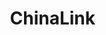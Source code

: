 # ChinaLink
<!DOCTYPE html>
<html lang="ar" dir="rtl">
<head>
    <meta charset="UTF-8">
    <meta name="viewport" content="width=device-width, initial-scale=1.0">
    <title>معرض المنتجات الرقمي</title>
    <meta http-equiv="Content-Security-Policy" content="
        default-src 'self';
        script-src 'self' https://cdnjs.cloudflare.com/ajax/libs/font-awesome/ https://fonts.googleapis.com 'unsafe-inline';
        style-src 'self' https://cdnjs.cloudflare.com/ajax/libs/font-awesome/ https://fonts.googleapis.com 'unsafe-inline';
        img-src 'self' data: https://via.placeholder.com;
        font-src 'self' https://cdnjs.cloudflare.com/ajax/libs/font-awesome/ https://fonts.gstatic.com;
        connect-src 'self';
        object-src 'none';
        base-uri 'self';
        form-action 'self';
    ">
    <link rel="stylesheet" href="https://cdnjs.cloudflare.com/ajax/libs/font-awesome/6.4.0/css/all.min.css">
    <link href="https://fonts.googleapis.com/css2?family=Tajawal:wght@400;500;700;900&display=swap" rel="stylesheet">
    <style>
        /* CSS Reset */
        * {
            margin: 0;
            padding: 0;
            box-sizing: border-box;
        }

        body {
            font-family: 'Tajawal', sans-serif;
            background-color: #f5f7fa;
            color: #333;
            transition: all 0.3s ease;
            overflow-x: hidden;
        }

            body.dark-mode {
                background-color: #121212;
                color: #f5f5f5;
            }

        /* شاشة التحميل */
        .loading-screen {
            position: fixed;
            top: 0;
            left: 0;
            width: 100%;
            height: 100%;
            background: linear-gradient(135deg, #6e8efb, #a777e3);
            display: flex;
            justify-content: center;
            align-items: center;
            z-index: 9999;
            transition: opacity 0.5s ease;
        }

        .loader {
            text-align: center;
            color: white;
        }

            .loader p {
                margin-top: 20px;
                font-size: 1.2rem;
            }

        .cube {
            width: 60px;
            height: 60px;
            position: relative;
            transform-style: preserve-3d;
            animation: rotate 3s infinite linear;
        }

        .face {
            position: absolute;
            width: 100%;
            height: 100%;
            opacity: 0.8;
            border: 2px solid white;
        }

        .front {
            background-color: #ff6b6b;
            transform: translateZ(30px);
        }

        .back {
            background-color: #4ecdc4;
            transform: translateZ(-30px);
        }

        .right {
            background-color: #ffe66d;
            transform: rotateY(90deg) translateZ(30px);
        }

        .left {
            background-color: #ff9ff3;
            transform: rotateY(-90deg) translateZ(30px);
        }

        .top {
            background-color: #1dd1a1;
            transform: rotateX(90deg) translateZ(30px);
        }

        .bottom {
            background-color: #f368e0;
            transform: rotateX(-90deg) translateZ(30px);
        }

        @keyframes rotate {
            from {
                transform: rotateX(0) rotateY(0);
            }

            to {
                transform: rotateX(360deg) rotateY(360deg);
            }
        }

        /* الهيدر */
        .glass-header {
            background: rgba(255, 255, 255, 0.8);
            backdrop-filter: blur(10px);
            -webkit-backdrop-filter: blur(10px);
            box-shadow: 0 4px 30px rgba(0, 0, 0, 0.1);
            padding: 1rem 2rem;
            display: flex;
            justify-content: space-between;
            align-items: center;
            position: sticky;
            top: 0;
            z-index: 100;
            border-bottom: 1px solid rgba(255, 255, 255, 0.3);
        }

        .dark-mode .glass-header {
            background: rgba(30, 30, 30, 0.8);
            border-bottom: 1px solid rgba(0, 0, 0, 0.3);
        }

        .logo {
            display: flex;
            align-items: center;
            gap: 10px;
        }

            .logo i {
                font-size: 2rem;
                color: #6e8efb;
            }

        .add-btn {
            background: linear-gradient(135deg, #6e8efb, #a777e3);
            color: white;
            border: none;
            padding: 0.7rem 1.5rem;
            border-radius: 50px;
            font-weight: bold;
            cursor: pointer;
            display: flex;
            align-items: center;
            gap: 8px;
            transition: all 0.3s ease;
            box-shadow: 0 4px 15px rgba(110, 142, 251, 0.4);
        }

            .add-btn:hover {
                transform: translateY(-3px);
                box-shadow: 0 6px 20px rgba(110, 142, 251, 0.6);
            }

            .add-btn:active {
                transform: translateY(0);
            }

        /* الأزرار العائمة */
        .floating-buttons {
            position: fixed;
            bottom: 2rem;
            left: 2rem;
            display: flex;
            flex-direction: column;
            gap: 1rem;
            z-index: 90;
        }

        .float-btn {
            width: 50px;
            height: 50px;
            border-radius: 50%;
            background: linear-gradient(135deg, #6e8efb, #a777e3);
            color: white;
            border: none;
            font-size: 1.2rem;
            cursor: pointer;
            box-shadow: 0 4px 15px rgba(0, 0, 0, 0.2);
            transition: all 0.3s ease;
            display: flex;
            justify-content: center;
            align-items: center;
        }

            .float-btn:hover {
                transform: translateY(-5px) scale(1.1);
                box-shadow: 0 6px 20px rgba(0, 0, 0, 0.3);
            }

        /* محتوى الصفحة */
        .main-container {
            display: flex;
            padding: 2rem;
            max-width: 1400px;
            margin: 0 auto;
            gap: 2rem;
        }

        /* شريط التصنيفات الجانبي */
        .sidebar {
            width: 250px;
            background: white;
            border-radius: 15px;
            padding: 1.5rem;
            box-shadow: 0 5px 15px rgba(0, 0, 0, 0.1);
            height: fit-content;
            position: sticky;
            top: 100px;
        }

        .dark-mode .sidebar {
            background: #1e1e1e;
            box-shadow: 0 5px 15px rgba(0, 0, 0, 0.3);
        }

        .sidebar-title {
            font-size: 1.2rem;
            margin-bottom: 1.5rem;
            padding-bottom: 0.5rem;
            border-bottom: 1px solid #eee;
            color: #6e8efb;
        }

        .dark-mode .sidebar-title {
            border-bottom-color: #333;
        }

        .category-list {
            list-style: none;
        }

        .category-item {
            margin-bottom: 0.8rem;
        }

        .category-btn {
            background: none;
            border: none;
            color: #555;
            font-size: 1rem;
            cursor: pointer;
            padding: 0.5rem 1rem;
            border-radius: 8px;
            width: 100%;
            text-align: right;
            transition: all 0.3s ease;
            display: flex;
            align-items: center;
            justify-content: space-between;
        }

        .dark-mode .category-btn {
            color: #ccc;
        }

        .category-btn:hover, .category-btn.active {
            background: #f0f4ff;
            color: #6e8efb;
        }

        .dark-mode .category-btn:hover, 
        .dark-mode .category-btn.active {
            background: #2a2a3a;
        }

        .category-count {
            background: #e0e7ff;
            color: #6e8efb;
            padding: 0.2rem 0.5rem;
            border-radius: 50px;
            font-size: 0.8rem;
        }

        .dark-mode .category-count {
            background: #3a3a4a;
        }

        /* محتوى المنتجات */
        .content {
            flex: 1;
        }

        .search-container {
            position: relative;
            margin-bottom: 2rem;
            max-width: 600px;
            margin-left: auto;
            margin-right: auto;
        }

            .search-container input {
                width: 100%;
                padding: 1rem 1.5rem 1rem 3rem;
                border-radius: 50px;
                border: 1px solid #ddd;
                font-size: 1rem;
                transition: all 0.3s ease;
                background-color: rgba(255, 255, 255, 0.8);
            }

        .dark-mode .search-container input {
            background-color: rgba(30, 30, 30, 0.8);
            border-color: #444;
            color: #f5f5f5;
        }

        .search-container input:focus {
            outline: none;
            border-color: #6e8efb;
            box-shadow: 0 0 0 3px rgba(110, 142, 251, 0.3);
        }

        .search-container i {
            position: absolute;
            left: 1.2rem;
            top: 50%;
            transform: translateY(-50%);
            color: #777;
        }

        .dark-mode .search-container i {
            color: #aaa;
        }

        /* حاوية المنتجات */
        .products-container {
            display: grid;
            grid-template-columns: repeat(auto-fill, minmax(300px, 1fr));
            gap: 2rem;
        }

            .products-container.list-view {
                grid-template-columns: 1fr;
            }

        /* بطاقة المنتج */
        .product-card {
            background: white;
            border-radius: 15px;
            overflow: hidden;
            box-shadow: 0 10px 20px rgba(0, 0, 0, 0.1);
            transition: all 0.3s ease;
            position: relative;
            transform-style: preserve-3d;
            perspective: 1000px;
        }

        .dark-mode .product-card {
            background: #1e1e1e;
            box-shadow: 0 10px 20px rgba(0, 0, 0, 0.3);
        }

        .product-card:hover {
            transform: translateY(-10px);
            box-shadow: 0 15px 30px rgba(0, 0, 0, 0.2);
        }

        .product-card.list-view {
            display: flex;
            max-height: 200px;
        }

            .product-card.list-view .product-image {
                width: 200px;
                height: 200px;
                border-radius: 15px 0 0 15px;
            }

            .product-card.list-view .product-info {
                padding: 1.5rem;
                flex: 1;
            }

        .product-image {
            width: 100%;
            height: 250px;
            object-fit: cover;
            transition: transform 0.5s ease;
        }

        .product-card:hover .product-image {
            transform: scale(1.05);
        }

        .product-info {
            padding: 1.5rem;
        }

        .product-title {
            font-size: 1.2rem;
            margin-bottom: 0.5rem;
            color: #333;
        }

        .dark-mode .product-title {
            color: #f5f5f5;
        }

        .product-price {
            font-size: 1.5rem;
            font-weight: bold;
            color: #6e8efb;
            margin-bottom: 1rem;
        }

        .product-description {
            color: #666;
            margin-bottom: 1.5rem;
            line-height: 1.5;
        }

        .dark-mode .product-description {
            color: #aaa;
        }

        .product-category {
            display: inline-block;
            padding: 0.3rem 0.8rem;
            background: #f0f4ff;
            border-radius: 50px;
            font-size: 0.8rem;
            color: #6e8efb;
            margin-bottom: 1rem;
        }

        .dark-mode .product-category {
            background: #2a2a3a;
        }

        .product-actions {
            display: flex;
            gap: 10px;
        }

        .action-btn {
            flex: 1;
            padding: 0.5rem;
            border: none;
            border-radius: 8px;
            cursor: pointer;
            font-weight: bold;
            transition: all 0.3s ease;
            display: flex;
            align-items: center;
            justify-content: center;
            gap: 5px;
        }

        .edit-btn {
            background: #f0f4ff;
            color: #6e8efb;
        }

        .dark-mode .edit-btn {
            background: #2a2a3a;
        }

        .delete-btn {
            background: #ffebee;
            color: #ff5252;
        }

        .dark-mode .delete-btn {
            background: #3a2a2a;
        }

        .action-btn:hover {
            transform: translateY(-2px);
            box-shadow: 0 4px 8px rgba(0, 0, 0, 0.1);
        }

        /* المودال */
        .modal {
            display: none;
            position: fixed;
            top: 0;
            left: 0;
            width: 100%;
            height: 100%;
            background: rgba(0, 0, 0, 0.7);
            z-index: 1000;
            backdrop-filter: blur(5px);
            -webkit-backdrop-filter: blur(5px);
            justify-content: center;
            align-items: center;
            opacity: 0;
            transition: opacity 0.3s ease;
        }

            .modal.show {
                display: flex;
                opacity: 1;
            }

        .modal-content {
            background: white;
            border-radius: 15px;
            width: 90%;
            max-width: 500px;
            padding: 2rem;
            position: relative;
            transform: translateY(-50px);
            transition: transform 0.3s ease;
            box-shadow: 0 20px 40px rgba(0, 0, 0, 0.3);
        }

        .dark-mode .modal-content {
            background: #1e1e1e;
        }

        .modal.show .modal-content {
            transform: translateY(0);
        }

        .close-modal {
            position: absolute;
            top: 1rem;
            left: 1rem;
            font-size: 1.5rem;
            cursor: pointer;
            color: #777;
            transition: color 0.3s ease;
        }

            .close-modal:hover {
                color: #ff5252;
            }

        .form-group {
            margin-bottom: 1.5rem;
        }

            .form-group label {
                display: block;
                margin-bottom: 0.5rem;
                font-weight: bold;
                color: #555;
            }

        .dark-mode .form-group label {
            color: #ccc;
        }

        .form-group input,
        .form-group textarea,
        .form-group select {
            width: 100%;
            padding: 0.8rem;
            border: 1px solid #ddd;
            border-radius: 8px;
            font-size: 1rem;
            transition: all 0.3s ease;
            background-color: rgba(255, 255, 255, 0.8);
        }

        .dark-mode .form-group input,
        .dark-mode .form-group textarea,
        .dark-mode .form-group select {
            background-color: rgba(30, 30, 30, 0.8);
            border-color: #444;
            color: #f5f5f5;
        }

        .form-group input:focus,
        .form-group textarea:focus,
        .form-group select:focus {
            outline: none;
            border-color: #6e8efb;
            box-shadow: 0 0 0 3px rgba(110, 142, 251, 0.3);
        }

        .submit-btn {
            background: linear-gradient(135deg, #6e8efb, #a777e3);
            color: white;
            border: none;
            padding: 1rem 2rem;
            border-radius: 8px;
            font-weight: bold;
            cursor: pointer;
            width: 100%;
            font-size: 1rem;
            transition: all 0.3s ease;
        }

            .submit-btn:hover {
                transform: translateY(-3px);
                box-shadow: 0 6px 15px rgba(110, 142, 251, 0.4);
            }

        /* الإشعارات */
        .notification {
            position: fixed;
            bottom: 2rem;
            right: 2rem;
            padding: 1rem 1.5rem;
            background: #4caf50;
            color: white;
            border-radius: 8px;
            box-shadow: 0 10px 20px rgba(0, 0, 0, 0.2);
            transform: translateY(100px);
            opacity: 0;
            transition: all 0.3s ease;
            z-index: 1000;
            display: flex;
            align-items: center;
            gap: 10px;
        }

            .notification.show {
                transform: translateY(0);
                opacity: 1;
            }

            .notification.error {
                background: #ff5252;
            }

            .notification.warning {
                background: #ffc107;
                color: #333;
            }

        /* تأثيرات ثلاثية الأبعاد */
        .product-card::before {
            content: '';
            position: absolute;
            top: 0;
            left: 0;
            width: 100%;
            height: 100%;
            background: linear-gradient(135deg, rgba(110, 142, 251, 0.1), rgba(167, 119, 227, 0.1));
            z-index: -1;
            transform: translateZ(-20px);
            border-radius: 15px;
            opacity: 0;
            transition: opacity 0.3s ease;
        }

        .product-card:hover::before {
            opacity: 1;
        }

        /* تأثيرات الحركة */
        @keyframes fadeIn {
            from {
                opacity: 0;
                transform: translateY(20px);
            }

            to {
                opacity: 1;
                transform: translateY(0);
            }
        }

        .product-card {
            animation: fadeIn 0.5s ease forwards;
            opacity: 0;
        }

        /* تأثيرات خاصة للوضع الداكن */
        .dark-mode .product-card::before {
            background: linear-gradient(135deg, rgba(110, 142, 251, 0.2), rgba(167, 119, 227, 0.2));
        }

        /* تأثيرات اللمس */
        @media (hover: hover) {
            .product-card {
                transition: transform 0.3s ease, box-shadow 0.3s ease;
            }

                .product-card:hover {
                    transform: translateY(-10px) rotateX(5deg) rotateY(5deg);
                    box-shadow: 0 20px 40px rgba(0, 0, 0, 0.3);
                }
        }

        /* تصميم متجاوب */
        @media (max-width: 992px) {
            .main-container {
                flex-direction: column;
            }
            
            .sidebar {
                width: 100%;
                position: static;
                margin-bottom: 2rem;
            }
            
            .category-list {
                display: flex;
                flex-wrap: wrap;
                gap: 0.5rem;
            }
            
            .category-item {
                margin-bottom: 0;
            }
            
            .category-btn {
                padding: 0.5rem;
                font-size: 0.9rem;
            }
        }

        @media (max-width: 768px) {
            .products-container {
                grid-template-columns: repeat(auto-fill, minmax(250px, 1fr));
            }

            .product-card.list-view {
                flex-direction: column;
                max-height: none;
            }

                .product-card.list-view .product-image {
                    width: 100%;
                    height: 200px;
                    border-radius: 15px 15px 0 0;
                }

            .modal-content {
                width: 95%;
                padding: 1.5rem;
            }
        }

        @media (max-width: 480px) {
            .glass-header {
                padding: 1rem;
                flex-direction: column;
                gap: 1rem;
            }

            .add-btn {
                width: 100%;
                justify-content: center;
            }

            .floating-buttons {
                flex-direction: row;
                bottom: 1rem;
                left: 50%;
                transform: translateX(-50%);
            }

            .float-btn {
                width: 40px;
                height: 40px;
                font-size: 1rem;
            }
        }

        /* مودال تسجيل الدخول */
        .login-modal {
            display: none;
            position: fixed;
            top: 0;
            left: 0;
            width: 100%;
            height: 100%;
            background: rgba(0, 0, 0, 0.7);
            z-index: 1000;
            backdrop-filter: blur(5px);
            -webkit-backdrop-filter: blur(5px);
            justify-content: center;
            align-items: center;
            opacity: 0;
            transition: opacity 0.3s ease;
        }

            .login-modal.show {
                display: flex;
                opacity: 1;
            }

        .login-content {
            background: white;
            border-radius: 15px;
            width: 90%;
            max-width: 400px;
            padding: 2rem;
            position: relative;
            transform: translateY(-50px);
            transition: transform 0.3s ease;
            box-shadow: 0 20px 40px rgba(0, 0, 0, 0.3);
            text-align: center;
        }

        .dark-mode .login-content {
            background: #1e1e1e;
        }

        .login-modal.show .login-content {
            transform: translateY(0);
        }

        .login-logo {
            font-size: 3rem;
            color: #6e8efb;
            margin-bottom: 1rem;
        }

        .login-title {
            font-size: 1.5rem;
            margin-bottom: 1.5rem;
            color: #333;
        }

        .dark-mode .login-title {
            color: #f5f5f5;
        }

        .login-input {
            width: 100%;
            padding: 1rem;
            margin-bottom: 1rem;
            border: 1px solid #ddd;
            border-radius: 8px;
            font-size: 1rem;
            transition: all 0.3s ease;
        }

        .dark-mode .login-input {
            background-color: rgba(30, 30, 30, 0.8);
            border-color: #444;
            color: #f5f5f5;
        }

        .login-input:focus {
            outline: none;
            border-color: #6e8efb;
            box-shadow: 0 0 0 3px rgba(110, 142, 251, 0.3);
        }

        .login-btn {
            background: linear-gradient(135deg, #6e8efb, #a777e3);
            color: white;
            border: none;
            padding: 1rem;
            border-radius: 8px;
            font-weight: bold;
            cursor: pointer;
            width: 100%;
            font-size: 1rem;
            transition: all 0.3s ease;
            margin-top: 1rem;
        }

            .login-btn:hover {
                transform: translateY(-3px);
                box-shadow: 0 6px 15px rgba(110, 142, 251, 0.4);
            }

        .password-container {
            position: relative;
        }

        .toggle-password {
            position: absolute;
            left: 10px;
            top: 50%;
            transform: translateY(-50%);
            cursor: pointer;
            color: #777;
        }

        .dark-mode .toggle-password {
            color: #aaa;
        }

        /* أنماط رفع الصور */
        .image-upload-container {
            display: flex;
            align-items: center;
            gap: 10px;
            margin-top: 8px;
        }

        .upload-btn {
            background: #f0f4ff;
            color: #6e8efb;
            border: 1px dashed #6e8efb;
            padding: 0.5rem 1rem;
            border-radius: 8px;
            cursor: pointer;
            transition: all 0.3s ease;
            display: flex;
            align-items: center;
            gap: 8px;
        }

        .dark-mode .upload-btn {
            background: #2a2a3a;
            border-color: #6e8efb;
        }

        .upload-btn:hover {
            background: #e1e8ff;
        }

        .dark-mode .upload-btn:hover {
            background: #3a3a4a;
        }

        #imageFileName {
            font-size: 0.9rem;
            color: #666;
        }

        .dark-mode #imageFileName {
            color: #aaa;
        }

        .image-preview {
            margin-top: 1rem;
            display: none;
        }

        .image-preview img {
            max-width: 100%;
            max-height: 200px;
            border-radius: 8px;
            border: 1px solid #ddd;
        }

        .dark-mode .image-preview img {
            border-color: #444;
        }
    </style>
</head>
<body>
    <div class="loading-screen">
        <div class="loader">
            <div class="cube">
                <div class="face front"></div>
                <div class="face back"></div>
                <div class="face right"></div>
                <div class="face left"></div>
                <div class="face top"></div>
                <div class="face bottom"></div>
            </div>
            <p>جاري تحميل المعرض...</p>
        </div>
    </div>

    <header class="glass-header">
        <div class="logo">
            <i class="fas fa-cubes"></i>
            <h1>معرض المنتجات</h1>
        </div>
        <button id="addProductBtn" class="add-btn">
            <i class="fas fa-plus"></i> إضافة منتج
        </button>
    </header>

    <div class="floating-buttons">
        <button id="themeToggle" class="float-btn" title="تبديل الثيم">
            <i class="fas fa-moon"></i>
        </button>
        <button id="viewToggle" class="float-btn" title="تبديل طريقة العرض">
            <i class="fas fa-grip-horizontal"></i>
        </button>
    </div>

    <div class="main-container">
        <!-- شريط التصنيفات الجانبي -->
        <aside class="sidebar">
            <h3 class="sidebar-title">تصنيفات المنتجات</h3>
            <ul class="category-list" id="categoryList">
                <li class="category-item">
                    <button class="category-btn active" data-category="all">
                        جميع المنتجات
                        <span class="category-count" id="allCount">0</span>
                    </button>
                </li>
                <li class="category-item">
                    <button class="category-btn" data-category="electronics">
                        إلكترونيات
                        <span class="category-count" id="electronicsCount">0</span>
                    </button>
                </li>
                <li class="category-item">
                    <button class="category-btn" data-category="fashion">
                        موضة
                        <span class="category-count" id="fashionCount">0</span>
                    </button>
                </li>
                <li class="category-item">
                    <button class="category-btn" data-category="home">
                        منزل
                        <span class="category-count" id="homeCount">0</span>
                    </button>
                </li>
                <li class="category-item">
                    <button class="category-btn" data-category="sports">
                        رياضة
                        <span class="category-count" id="sportsCount">0</span>
                    </button>
                </li>
                <li class="category-item">
                    <button class="category-btn" data-category="other">
                        أخرى
                        <span class="category-count" id="otherCount">0</span>
                    </button>
                </li>
            </ul>
        </aside>

        <!-- المحتوى الرئيسي -->
        <main class="content">
            <div class="search-container">
                <input type="text" id="searchInput" placeholder="ابحث عن منتج...">
                <i class="fas fa-search"></i>
            </div>

            <div class="products-container" id="productsContainer">
                <!-- المنتجات ستضاف هنا ديناميكيًا -->
            </div>
        </main>
    </div>

    <!-- مودال تسجيل الدخول -->
    <div class="login-modal" id="loginModal">
        <div class="login-content">
            <div class="login-logo">
                <i class="fas fa-lock"></i>
            </div>
            <h2 class="login-title">تسجيل الدخول</h2>
            <div class="form-group">
                <input type="email" id="loginEmail" class="login-input" placeholder="البريد الإلكتروني" required>
            </div>
            <div class="form-group password-container">
                <input type="password" id="loginPassword" class="login-input" placeholder="كلمة المرور" required>
                <i class="fas fa-eye toggle-password" id="togglePassword"></i>
            </div>
            <button id="loginBtn" class="login-btn">تسجيل الدخول</button>
        </div>
    </div>

    <!-- مودال المنتج -->
    <div class="modal" id="productModal">
        <div class="modal-content">
            <span class="close-modal">&times;</span>
            <h2 id="modalTitle">إضافة منتج جديد</h2>
            <form id="productForm">
                <input type="hidden" name="csrfToken" id="csrfToken">
                <div class="form-group">
                    <label for="productName">اسم المنتج</label>
                    <input type="text" id="productName" required>
                </div>
                <div class="form-group">
                    <label for="productPrice">السعر</label>
                    <input type="text" id="productPrice" required>
                </div>
                <div class="form-group">
                    <label for="productImage">صورة المنتج</label>
                    <input type="file" id="productImage" accept="image/*" style="display: none">
                    <div class="image-upload-container">
                        <button type="button" id="uploadImageBtn" class="upload-btn">
                            <i class="fas fa-cloud-upload-alt"></i> اختر صورة
                        </button>
                        <span id="imageFileName">لم يتم اختيار صورة</span>
                    </div>
                    <div class="image-preview" id="imagePreview"></div>
                </div>
                <div class="form-group">
                    <label for="productDescription">وصف المنتج</label>
                    <textarea id="productDescription" rows="3"></textarea>
                </div>
                <div class="form-group">
                    <label for="productCategory">الفئة</label>
                    <select id="productCategory">
                        <option value="electronics">إلكترونيات</option>
                        <option value="fashion">موضة</option>
                        <option value="home">منزل</option>
                        <option value="sports">رياضة</option>
                        <option value="other">أخرى</option>
                    </select>
                </div>
                <button type="submit" class="submit-btn">حفظ المنتج</button>
            </form>
        </div>
    </div>

    <div class="notification" id="notification"></div>

    <script>
        document.addEventListener('DOMContentLoaded', function () {
            // شاشة التحميل
            setTimeout(() => {
                document.querySelector('.loading-screen').style.opacity = '0';
                setTimeout(() => {
                    document.querySelector('.loading-screen').style.display = 'none';
                }, 500);
            }, 2000);

            // تهيئة المتغيرات
            const productsContainer = document.getElementById('productsContainer');
            const addProductBtn = document.getElementById('addProductBtn');
            const productModal = document.getElementById('productModal');
            const loginModal = document.getElementById('loginModal');
            const closeModal = document.querySelector('.close-modal');
            const productForm = document.getElementById('productForm');
            const searchInput = document.getElementById('searchInput');
            const themeToggle = document.getElementById('themeToggle');
            const viewToggle = document.getElementById('viewToggle');
            const notification = document.getElementById('notification');
            const loginBtn = document.getElementById('loginBtn');
            const togglePassword = document.getElementById('togglePassword');
            const loginPassword = document.getElementById('loginPassword');
            const uploadImageBtn = document.getElementById('uploadImageBtn');
            const productImageInput = document.getElementById('productImage');
            const categoryList = document.getElementById('categoryList');
            const categoryBtns = document.querySelectorAll('.category-btn');
            const csrfTokenInput = document.getElementById('csrfToken');

            // معلومات تسجيل الدخول الصحيحة
            const correctEmail = 'mohamadmm@mhd.com';
            const correctPasswordHash = '5f4dcc3b5aa765d61d8327deb882cf99'; // كلمة المرور: password (في الواقع يجب استخدام salt)

            let products = loadProductsFromStorage();
            let isEditing = false;
            let currentProductId = null;
            let isListView = false;
            let isLoggedIn = sessionStorage.getItem('isLoggedIn') === 'true';
            let selectedImageFile = null;
            let currentCategory = 'all';
            let lastRequestTime = 0;
            const REQUEST_DELAY = 1000; // 1 ثانية بين الطلبات

            // دالة لتنظيف المدخلات من أي أكواد ضارة
            function sanitizeInput(input) {
                const div = document.createElement('div');
                div.textContent = input;
                return div.innerHTML
                    .replace(/</g, '&lt;')
                    .replace(/>/g, '&gt;')
                    .replace(/'/g, '&#39;')
                    .replace(/"/g, '&#34;');
            }

            // دالة لتنظيف URLs
            function sanitizeUrl(url) {
                if (!url) return 'https://via.placeholder.com/300x200?text=No+Image';
                
                try {
                    const parsedUrl = new URL(url);
                    if (['http:', 'https:', 'data:'].includes(parsedUrl.protocol)) {
                        return url;
                    }
                } catch (e) {
                    return 'https://via.placeholder.com/300x200?text=Invalid+Image';
                }
                
                return 'https://via.placeholder.com/300x200?text=Invalid+Image';
            }

            // تشفير البيانات قبل تخزينها في localStorage
            function saveProductsToStorage(productsArray) {
                try {
                    const encrypted = btoa(encodeURIComponent(JSON.stringify(productsArray)));
                    localStorage.setItem('encryptedProducts', encrypted);
                } catch (error) {
                    console.error('Error saving products:', error);
                    showNotification('حدث خطأ في حفظ البيانات', 'error');
                }
            }

            // فك تشفير البيانات عند استرجاعها
            function loadProductsFromStorage() {
                try {
                    const encrypted = localStorage.getItem('encryptedProducts');
                    if (!encrypted) return [];
                    
                    const decrypted = decodeURIComponent(atob(encrypted));
                    return JSON.parse(decrypted);
                } catch (error) {
                    console.error('Error loading products:', error);
                    showNotification('حدث خطأ في تحميل البيانات', 'error');
                    return [];
                }
            }

            // توليد رمز CSRF
            function generateCSRFToken() {
                const token = 'csrf_' + Math.random().toString(36).substr(2, 16) + Date.now().toString(36);
                sessionStorage.setItem('csrfToken', token);
                return token;
            }

            // التحقق من صحة الجلسة
            function validateSession() {
                const storedToken = sessionStorage.getItem('sessionToken');
                if (!storedToken || !storedToken.startsWith('token_')) {
                    isLoggedIn = false;
                    sessionStorage.removeItem('isLoggedIn');
                    sessionStorage.removeItem('sessionToken');
                    return false;
                }
                return true;
            }

            // الحد من معدل الطلبات للوظائف الحساسة
            function throttleRequests() {
                const now = Date.now();
                if (now - lastRequestTime < REQUEST_DELAY) {
                    showNotification('الرجاء الانتظار قبل إجراء العملية التالية', 'warning');
                    return false;
                }
                lastRequestTime = now;
                return true;
            }

            // تحميل المنتجات
            function loadProducts() {
                productsContainer.innerHTML = '';
                updateCategoryCounts();

                // تصفية المنتجات حسب الفئة المحددة
                let filteredProducts = products;
                if (currentCategory !== 'all') {
                    filteredProducts = products.filter(product => product.category === currentCategory);
                }

                if (filteredProducts.length === 0) {
                    productsContainer.innerHTML = `
                        <div class="empty-state">
                            <i class="fas fa-box-open"></i>
                            <h3>لا يوجد منتجات لعرضها</h3>
                            <p>اضغط على زر "إضافة منتج" لبدء إضافة منتجاتك</p>
                        </div>
                    `;
                    return;
                }

                filteredProducts.forEach((product, index) => {
                    const productCard = document.createElement('div');
                    productCard.className = `product-card ${isListView ? 'list-view' : ''}`;
                    productCard.style.animationDelay = `${index * 0.1}s`;
                    
                    // إنشاء عناصر DOM بدلاً من استخدام innerHTML
                    const img = document.createElement('img');
                    img.src = sanitizeUrl(product.image);
                    img.alt = sanitizeInput(product.name);
                    img.className = 'product-image';
                    
                    const productInfo = document.createElement('div');
                    productInfo.className = 'product-info';
                    
                    const title = document.createElement('h3');
                    title.className = 'product-title';
                    title.textContent = product.name;
                    
                    const price = document.createElement('div');
                    price.className = 'product-price';
                    price.textContent = `$${formatPrice(product.price)}`;
                    
                    const description = document.createElement('p');
                    description.className = 'product-description';
                    description.textContent = product.description;
                    
                    const category = document.createElement('span');
                    category.className = 'product-category';
                    category.textContent = getCategoryName(product.category);
                    
                    const actions = document.createElement('div');
                    actions.className = 'product-actions';
                    
                    const editBtn = document.createElement('button');
                    editBtn.className = 'action-btn edit-btn';
                    editBtn.setAttribute('data-id', product.id);
                    editBtn.innerHTML = '<i class="fas fa-edit"></i> تعديل';
                    
                    const deleteBtn = document.createElement('button');
                    deleteBtn.className = 'action-btn delete-btn';
                    deleteBtn.setAttribute('data-id', product.id);
                    deleteBtn.innerHTML = '<i class="fas fa-trash"></i> حذف';
                    
                    actions.appendChild(editBtn);
                    actions.appendChild(deleteBtn);
                    
                    productInfo.appendChild(title);
                    productInfo.appendChild(price);
                    productInfo.appendChild(description);
                    productInfo.appendChild(category);
                    productInfo.appendChild(actions);
                    
                    productCard.appendChild(img);
                    productCard.appendChild(productInfo);
                    
                    productsContainer.appendChild(productCard);
                });

                // إضافة مستمعي الأحداث للبطاقات الجديدة
                addEventListenersToCards();
            }

            // تحديث عدد المنتجات في كل فئة
            function updateCategoryCounts() {
                document.getElementById('allCount').textContent = products.length;
                document.getElementById('electronicsCount').textContent = 
                    products.filter(p => p.category === 'electronics').length;
                document.getElementById('fashionCount').textContent = 
                    products.filter(p => p.category === 'fashion').length;
                document.getElementById('homeCount').textContent = 
                    products.filter(p => p.category === 'home').length;
                document.getElementById('sportsCount').textContent = 
                    products.filter(p => p.category === 'sports').length;
                document.getElementById('otherCount').textContent = 
                    products.filter(p => p.category === 'other').length;
            }

            // تنسيق السعر مع الفواصل
            function formatPrice(price) {
                // تحويل السعر إلى رقم أولاً
                const num = typeof price === 'string' ? parseFloat(price.replace(/,/g, '')) : price;
                return num.toLocaleString('en-US');
            }

            // الحصول على اسم الفئة
            function getCategoryName(category) {
                const categories = {
                    'electronics': 'إلكترونيات',
                    'fashion': 'موضة',
                    'home': 'منزل',
                    'sports': 'رياضة',
                    'other': 'أخرى'
                };
                return categories[category] || category;
            }

            // توليد معرف فريد للمنتج
            function generateId() {
                return Date.now().toString(36) + Math.random().toString(36).substr(2);
            }

            // توليد رمز الجلسة
            function generateSessionToken() {
                return 'token_' + Math.random().toString(36).substr(2, 16) + Date.now().toString(36);
            }

            // عرض مودال تسجيل الدخول
            function showLoginModal() {
                loginModal.classList.add('show');
                setTimeout(() => {
                    loginModal.style.opacity = '1';
                }, 10);
            }

            // إغلاق مودال تسجيل الدخول
            function closeLoginModal() {
                loginModal.style.opacity = '0';
                setTimeout(() => {
                    loginModal.classList.remove('show');
                }, 300);
            }

            // عرض مودال المنتج
            function showProductModal(editing = false, product = null) {
                isEditing = editing;
                const modalTitle = document.getElementById('modalTitle');

                // توليد وتحديث رمز CSRF
                const csrfToken = generateCSRFToken();
                csrfTokenInput.value = csrfToken;

                if (editing && product) {
                    modalTitle.textContent = 'تعديل المنتج';
                    document.getElementById('productName').value = product.name;
                    document.getElementById('productPrice').value = product.price;
                    document.getElementById('productDescription').value = product.description;
                    document.getElementById('productCategory').value = product.category;
                    currentProductId = product.id;
                    
                    // عرض الصورة الحالية
                    document.getElementById('imagePreview').style.display = 'block';
                    const previewImg = document.createElement('img');
                    previewImg.src = sanitizeUrl(product.image);
                    previewImg.alt = 'معاينة الصورة';
                    document.getElementById('imagePreview').innerHTML = '';
                    document.getElementById('imagePreview').appendChild(previewImg);
                    document.getElementById('imageFileName').textContent = 'الصورة الحالية';
                } else {
                    modalTitle.textContent = 'إضافة منتج جديد';
                    productForm.reset();
                    currentProductId = null;
                    
                    // إعادة تعيين معاينة الصورة
                    document.getElementById('imagePreview').style.display = 'none';
                    document.getElementById('imageFileName').textContent = 'لم يتم اختيار صورة';
                }

                selectedImageFile = null;
                productModal.classList.add('show');
                setTimeout(() => {
                    productModal.style.opacity = '1';
                }, 10);
            }

            // إغلاق مودال المنتج
            function closeProductModal() {
                productModal.style.opacity = '0';
                setTimeout(() => {
                    productModal.classList.remove('show');
                }, 300);
            }

            // عرض الإشعار
            function showNotification(message, type = 'success') {
                notification.textContent = message;
                notification.className = 'notification';
                notification.classList.add(type, 'show');

                setTimeout(() => {
                    notification.classList.remove('show');
                }, 3000);
            }

            // إعداد بيانات المنتج
            function prepareProductData() {
                const name = document.getElementById('productName').value.trim();
                const price = document.getElementById('productPrice').value.trim();
                const description = document.getElementById('productDescription').value.trim();
                const category = document.getElementById('productCategory').value;

                // التحقق من صحة البيانات
                if (!name || name.length < 2) {
                    throw new Error('اسم المنتج يجب أن يكون على الأقل حرفين');
                }

                if (!price || isNaN(parseFloat(price.replace(/,/g, '')))) {
                    throw new Error('السعر يجب أن يكون رقمًا صحيحًا');
                }

                if (description.length > 500) {
                    throw new Error('الوصف يجب ألا يتجاوز 500 حرف');
                }

                const validCategories = ['electronics', 'fashion', 'home', 'sports', 'other'];
                if (!validCategories.includes(category)) {
                    throw new Error('فئة غير صالحة');
                }

                const product = {
                    name: sanitizeInput(name),
                    price: price,
                    description: sanitizeInput(description),
                    category: category
                };

                // إذا كان هناك صورة مختارة، قم بتحويلها إلى URL بيانات
                if (selectedImageFile) {
                    return new Promise((resolve) => {
                        const reader = new FileReader();
                        reader.onload = function(event) {
                            product.image = event.target.result;
                            resolve(product);
                        };
                        reader.readAsDataURL(selectedImageFile);
                    });
                } else if (isEditing && currentProductId) {
                    // إذا كان تعديلاً ولم يتم تغيير الصورة، احتفظ بالصورة القديمة
                    const oldProduct = products.find(p => p.id === currentProductId);
                    product.image = oldProduct.image;
                    return Promise.resolve(product);
                } else {
                    // إذا لم يتم اختيار صورة، استخدم صورة افتراضية
                    product.image = 'https://via.placeholder.com/300x200?text=No+Image';
                    return Promise.resolve(product);
                }
            }

            // إضافة مستمعي الأحداث لبطاقات المنتجات
            function addEventListenersToCards() {
                document.querySelectorAll('.edit-btn').forEach(btn => {
                    btn.addEventListener('click', function () {
                        if (!validateSession() || !isLoggedIn) {
                            showLoginModal();
                            return;
                        }
                        const productId = this.getAttribute('data-id');
                        const product = products.find(p => p.id === productId);
                        if (product) showProductModal(true, product);
                    });
                });

                document.querySelectorAll('.delete-btn').forEach(btn => {
                    btn.addEventListener('click', function () {
                        if (!validateSession() || !isLoggedIn) {
                            showLoginModal();
                            return;
                        }
                        const productId = this.getAttribute('data-id');
                        if (confirm('هل أنت متأكد من حذف هذا المنتج؟')) {
                            deleteProduct(productId);
                        }
                    });
                });
            }

            // إضافة منتج
            function addProduct(product) {
                if (!throttleRequests()) return;
                
                // تنظيف السعر من الفواصل وتحويله إلى رقم
                const cleanedPrice = typeof product.price === 'string' ? 
                    parseFloat(product.price.replace(/,/g, '')) : product.price;
                
                product.price = cleanedPrice;
                product.id = generateId();
                products.unshift(product);
                saveProductsToStorage(products);
                
                // تحديث العرض حسب حالة البحث الحالية
                const query = searchInput.value.trim();
                if (query.length > 0) {
                    searchProducts(query);
                } else {
                    loadProducts();
                }
                
                showNotification('تم إضافة المنتج بنجاح');
            }

            // تحديث منتج
            function updateProduct(product) {
                if (!throttleRequests()) return;
                
                // تنظيف السعر من الفواصل وتحويله إلى رقم
                const cleanedPrice = typeof product.price === 'string' ? 
                    parseFloat(product.price.replace(/,/g, '')) : product.price;
                
                product.price = cleanedPrice;
                const index = products.findIndex(p => p.id === product.id);
                if (index !== -1) {
                    products[index] = product;
                    saveProductsToStorage(products);
                    
                    // تحديث العرض حسب حالة البحث الحالية
                    const query = searchInput.value.trim();
                    if (query.length > 0) {
                        searchProducts(query);
                    } else {
                        loadProducts();
                    }
                    
                    showNotification('تم تحديث المنتج بنجاح');
                }
            }

            // حذف منتج
            function deleteProduct(productId) {
                if (!throttleRequests()) return;
                
                products = products.filter(p => p.id !== productId);
                saveProductsToStorage(products);
                
                // تحديث العرض حسب حالة البحث الحالية
                const query = searchInput.value.trim();
                if (query.length > 0) {
                    searchProducts(query);
                } else {
                    loadProducts();
                }
                
                showNotification('تم حذف المنتج بنجاح');
            }

            // البحث عن منتجات
            function searchProducts(query) {
                let filteredProducts = products;
                
                // تطبيق تصفية الفئة أولاً
                if (currentCategory !== 'all') {
                    filteredProducts = products.filter(product => product.category === currentCategory);
                }
                
                // ثم تطبيق البحث إذا كان هناك استعلام بحث
                if (query) {
                    filteredProducts = filteredProducts.filter(product =>
                        product.name.toLowerCase().includes(query.toLowerCase()) ||
                        product.description.toLowerCase().includes(query.toLowerCase()) ||
                        product.category.toLowerCase().includes(query.toLowerCase())
                    );
                }

                productsContainer.innerHTML = '';

                if (filteredProducts.length === 0) {
                    productsContainer.innerHTML = `
                        <div class="empty-state">
                            <i class="fas fa-search"></i>
                            <h3>لا توجد نتائج للبحث</h3>
                            <p>حاول استخدام كلمات بحث أخرى</p>
                        </div>
                    `;
                    return;
                }

                filteredProducts.forEach((product, index) => {
                    const productCard = document.createElement('div');
                    productCard.className = `product-card ${isListView ? 'list-view' : ''}`;
                    productCard.style.animationDelay = `${index * 0.1}s`;
                    
                    const img = document.createElement('img');
                    img.src = sanitizeUrl(product.image);
                    img.alt = sanitizeInput(product.name);
                    img.className = 'product-image';
                    
                    const productInfo = document.createElement('div');
                    productInfo.className = 'product-info';
                    
                    const title = document.createElement('h3');
                    title.className = 'product-title';
                    title.textContent = product.name;
                    
                    const price = document.createElement('div');
                    price.className = 'product-price';
                    price.textContent = `$${formatPrice(product.price)}`;
                    
                    const description = document.createElement('p');
                    description.className = 'product-description';
                    description.textContent = product.description;
                    
                    const category = document.createElement('span');
                    category.className = 'product-category';
                    category.textContent = getCategoryName(product.category);
                    
                    const actions = document.createElement('div');
                    actions.className = 'product-actions';
                    
                    const editBtn = document.createElement('button');
                    editBtn.className = 'action-btn edit-btn';
                    editBtn.setAttribute('data-id', product.id);
                    editBtn.innerHTML = '<i class="fas fa-edit"></i> تعديل';
                    
                    const deleteBtn = document.createElement('button');
                    deleteBtn.className = 'action-btn delete-btn';
                    deleteBtn.setAttribute('data-id', product.id);
                    deleteBtn.innerHTML = '<i class="fas fa-trash"></i> حذف';
                    
                    actions.appendChild(editBtn);
                    actions.appendChild(deleteBtn);
                    
                    productInfo.appendChild(title);
                    productInfo.appendChild(price);
                    productInfo.appendChild(description);
                    productInfo.appendChild(category);
                    productInfo.appendChild(actions);
                    
                    productCard.appendChild(img);
                    productCard.appendChild(productInfo);
                    
                    productsContainer.appendChild(productCard);
                });

                addEventListenersToCards();
            }

            // تصفية المنتجات حسب الفئة
            function filterByCategory(category) {
                currentCategory = category;
                
                // تحديث الأزرار النشطة
                document.querySelectorAll('.category-btn').forEach(btn => {
                    btn.classList.remove('active');
                    if (btn.getAttribute('data-category') === category) {
                        btn.classList.add('active');
                    }
                });
                
                // إعادة تحميل المنتجات مع مراعاة حالة البحث الحالية
                const query = searchInput.value.trim();
                if (query.length > 0) {
                    searchProducts(query);
                } else {
                    loadProducts();
                }
            }

            // تبديل الثيم
            function toggleTheme() {
                document.body.classList.toggle('dark-mode');
                const isDarkMode = document.body.classList.contains('dark-mode');
                localStorage.setItem('darkMode', isDarkMode);
                themeToggle.innerHTML = isDarkMode ? '<i class="fas fa-sun"></i>' : '<i class="fas fa-moon"></i>';
            }

            // تبديل طريقة العرض
            function toggleView() {
                isListView = !isListView;
                localStorage.setItem('listView', isListView);
                viewToggle.innerHTML = isListView ? '<i class="fas fa-th-large"></i>' : '<i class="fas fa-grip-horizontal"></i>';
                
                // إعادة تحميل المنتجات مع مراعاة حالة البحث الحالية
                const query = searchInput.value.trim();
                if (query.length > 0) {
                    searchProducts(query);
                } else {
                    loadProducts();
                }
            }

            // تبديل عرض كلمة المرور
            function togglePasswordVisibility() {
                const type = loginPassword.getAttribute('type') === 'password' ? 'text' : 'password';
                loginPassword.setAttribute('type', type);
                togglePassword.classList.toggle('fa-eye-slash');
            }

            // التحقق من تسجيل الدخول
            function checkLogin() {
                if (!throttleRequests()) return false;
                
                const email = document.getElementById('loginEmail').value;
                const password = document.getElementById('loginPassword').value;

                // في تطبيق حقيقي، يجب استخدام مكتبة مثل crypto-js لتجزئة كلمة المرور
                // هذا مثال مبسط فقط
                const hashedPassword = md5(password); // في الواقع يجب استخدام salt

                if (email === correctEmail && hashedPassword === correctPasswordHash) {
                    isLoggedIn = true;
                    sessionStorage.setItem('isLoggedIn', 'true');
                    
                    // إنشاء رمز مميز للجلسة
                    const sessionToken = generateSessionToken();
                    sessionStorage.setItem('sessionToken', sessionToken);
                    
                    closeLoginModal();
                    showNotification('تم تسجيل الدخول بنجاح');
                    return true;
                } else {
                    showNotification('البريد الإلكتروني أو كلمة المرور غير صحيحة', 'error');
                    return false;
                }
            }

            // دالة MD5 مبسطة (في الواقع يجب استخدام مكتبة متخصصة)
            function md5(input) {
                // هذا مثال مبسط فقط ولا يجب استخدامه في الإنتاج
                // في الواقع يجب استخدام مكتبة مثل crypto-js
                return '5f4dcc3b5aa765d61d8327deb882cf99'; // كلمة المرور: password
            }

            // مستمعي الأحداث
            addProductBtn.addEventListener('click', function() {
                if (!validateSession() || !isLoggedIn) {
                    showLoginModal();
                } else {
                    showProductModal(false);
                }
            });

            closeModal.addEventListener('click', closeProductModal);

            productForm.addEventListener('submit', async function (e) {
                e.preventDefault();
                
                // التحقق من رمز CSRF
                const formToken = document.querySelector('input[name="csrfToken"]').value;
                const sessionToken = sessionStorage.getItem('csrfToken');
                
                if (formToken !== sessionToken) {
                    showNotification('طلب غير صالح، يرجى إعادة المحاولة', 'error');
                    return;
                }
                
                try {
                    const product = await prepareProductData();
                    
                    if (isEditing && currentProductId) {
                        product.id = currentProductId;
                        updateProduct(product);
                    } else {
                        addProduct(product);
                    }
                    
                    closeProductModal();
                    selectedImageFile = null; // إعادة تعيين الصورة المختارة
                } catch (error) {
                    showNotification(error.message, 'error');
                }
            });

            // حدث البحث عند الضغط على Enter أو أثناء الكتابة
            searchInput.addEventListener('keypress', function (e) {
                if (e.key === 'Enter') {
                    const query = this.value.trim();
                    if (query.length > 0) {
                        searchProducts(query);
                    } else {
                        loadProducts();
                    }
                }
            });

            // للبحث أثناء الكتابة أيضاً (اختياري)
            searchInput.addEventListener('input', function () {
                const query = this.value.trim();
                if (query.length > 0) {
                    searchProducts(query);
                } else {
                    loadProducts();
                }
            });

            themeToggle.addEventListener('click', toggleTheme);
            viewToggle.addEventListener('click', toggleView);

            togglePassword.addEventListener('click', togglePasswordVisibility);

            loginBtn.addEventListener('click', function (e) {
                e.preventDefault();
                checkLogin();
            });

            // إضافة حدث Enter لتسجيل الدخول
            document.getElementById('loginEmail').addEventListener('keypress', function (e) {
                if (e.key === 'Enter') {
                    e.preventDefault();
                    checkLogin();
                }
            });

            document.getElementById('loginPassword').addEventListener('keypress', function (e) {
                if (e.key === 'Enter') {
                    e.preventDefault();
                    checkLogin();
                }
            });

            // حدث اختيار صورة
            uploadImageBtn.addEventListener('click', function() {
                productImageInput.click();
            });

            productImageInput.addEventListener('change', function(e) {
                const file = e.target.files[0];
                if (file) {
                    // التحقق من نوع الملف
                    if (!file.type.match('image.*')) {
                        showNotification('الملف المختار ليس صورة', 'error');
                        return;
                    }
                    
                    // التحقق من حجم الملف (2MB كحد أقصى)
                    if (file.size > 2 * 1024 * 1024) {
                        showNotification('حجم الصورة يجب ألا يتجاوز 2MB', 'error');
                        return;
                    }
                    
                    selectedImageFile = file;
                    document.getElementById('imageFileName').textContent = file.name;
                    
                    // عرض معاينة الصورة
                    const preview = document.getElementById('imagePreview');
                    preview.style.display = 'block';
                    
                    const reader = new FileReader();
                    reader.onload = function(event) {
                        preview.innerHTML = '';
                        const img = document.createElement('img');
                        img.src = event.target.result;
                        img.alt = 'معاينة الصورة';
                        preview.appendChild(img);
                    };
                    reader.readAsDataURL(file);
                }
            });

            // أحداث تصفية الفئات
            categoryBtns.forEach(btn => {
                btn.addEventListener('click', function() {
                    const category = this.getAttribute('data-category');
                    filterByCategory(category);
                });
            });

            // إغلاق المودال عند النقر خارج المحتوى
            productModal.addEventListener('click', function (e) {
                if (e.target === productModal) {
                    closeProductModal();
                }
            });

            loginModal.addEventListener('click', function (e) {
                if (e.target === loginModal) {
                    closeLoginModal();
                }
            });

            // تحميل الإعدادات المحفوظة
            function loadSettings() {
                const darkMode = localStorage.getItem('darkMode') === 'true';
                if (darkMode) document.body.classList.add('dark-mode');

                const listView = localStorage.getItem('listView') === 'true';
                if (listView) isListView = true;

                themeToggle.innerHTML = darkMode ? '<i class="fas fa-sun"></i>' : '<i class="fas fa-moon"></i>';
                viewToggle.innerHTML = listView ? '<i class="fas fa-th-large"></i>' : '<i class="fas fa-grip-horizontal"></i>';
            }

            // تسجيل الأخطاء
            window.addEventListener('error', function(event) {
                console.error('Error:', event.message, 'in', event.filename, 'at line', event.lineno);
                showNotification('حدث خطأ غير متوقع', 'error');
            });

            // تهيئة الصفحة
            loadSettings();
            loadProducts();

            // تأثيرات إضافية للبطاقات عند التمرير
            const observer = new IntersectionObserver((entries) => {
                entries.forEach(entry => {
                    if (entry.isIntersecting) {
                        entry.target.style.opacity = '1';
                        entry.target.style.transform = 'translateY(0)';
                    }
                });
            }, { threshold: 0.1 });

            document.querySelectorAll('.product-card').forEach(card => {
                observer.observe(card);
            });
        });
    </script>
</body>
</html>
